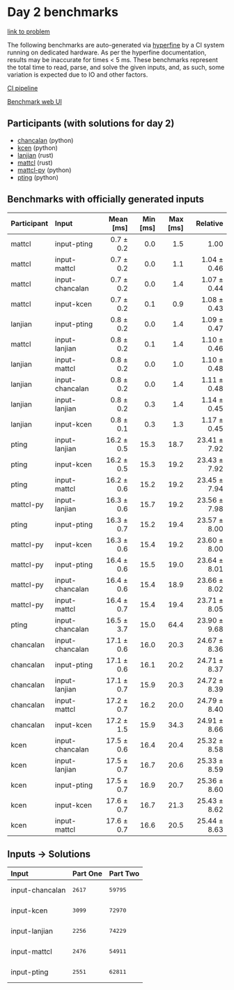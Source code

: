 # Day 2 benchmarks

[link to problem](https://adventofcode.com/2023/day/2)

The following benchmarks are auto-generated via
[hyperfine](https://github.com/sharkdp/hyperfine) by a CI system running on
dedicated hardware. As per the hyperfine documentation, results may be
inaccurate for times < 5 ms. These benchmarks represent the total time to read,
parse, and solve the given inputs, and, as such, some variation is expected due
to IO and other factors.

[CI pipeline](http://ci.papercode.net:8080/teams/main/pipelines/aoc2023)

[Benchmark web UI](https://aoc.ancalagon.black)


## Participants (with solutions for day 2)

- [chancalan](https://github.com/chancalan/aoc2023) (python)
- [kcen](https://github.com/kcen/aoc2023) (python)
- [lanjian](https://github.com/lanjian/aoc-2023) (rust)
- [mattcl](https://github.com/mattcl/aoc2023) (rust)
- [mattcl-py](https://github.com/mattcl/aoc2023-py) (python)
- [pting](https://github.com/pting/aoc2023) (python)


## Benchmarks with officially generated inputs

| Participant | Input | Mean [ms] | Min [ms] | Max [ms] | Relative |
|:---|:---|---:|---:|---:|---:|
| mattcl | input-pting | 0.7 ± 0.2 | 0.0 | 1.5 | 1.00 |
| mattcl | input-mattcl | 0.7 ± 0.2 | 0.0 | 1.1 | 1.04 ± 0.46 |
| mattcl | input-chancalan | 0.7 ± 0.2 | 0.0 | 1.4 | 1.07 ± 0.44 |
| mattcl | input-kcen | 0.7 ± 0.2 | 0.1 | 0.9 | 1.08 ± 0.43 |
| lanjian | input-pting | 0.8 ± 0.2 | 0.0 | 1.4 | 1.09 ± 0.47 |
| mattcl | input-lanjian | 0.8 ± 0.2 | 0.1 | 1.4 | 1.10 ± 0.46 |
| lanjian | input-mattcl | 0.8 ± 0.2 | 0.0 | 1.0 | 1.10 ± 0.48 |
| lanjian | input-chancalan | 0.8 ± 0.2 | 0.0 | 1.4 | 1.11 ± 0.48 |
| lanjian | input-lanjian | 0.8 ± 0.2 | 0.3 | 1.4 | 1.14 ± 0.45 |
| lanjian | input-kcen | 0.8 ± 0.1 | 0.3 | 1.3 | 1.17 ± 0.45 |
| pting | input-lanjian | 16.2 ± 0.5 | 15.3 | 18.7 | 23.41 ± 7.92 |
| pting | input-kcen | 16.2 ± 0.5 | 15.3 | 19.2 | 23.43 ± 7.92 |
| pting | input-mattcl | 16.2 ± 0.6 | 15.2 | 19.2 | 23.45 ± 7.94 |
| mattcl-py | input-lanjian | 16.3 ± 0.6 | 15.7 | 19.2 | 23.56 ± 7.98 |
| pting | input-pting | 16.3 ± 0.7 | 15.2 | 19.4 | 23.57 ± 8.00 |
| mattcl-py | input-kcen | 16.3 ± 0.6 | 15.4 | 19.2 | 23.60 ± 8.00 |
| mattcl-py | input-pting | 16.4 ± 0.6 | 15.5 | 19.0 | 23.64 ± 8.01 |
| mattcl-py | input-chancalan | 16.4 ± 0.6 | 15.4 | 18.9 | 23.66 ± 8.02 |
| mattcl-py | input-mattcl | 16.4 ± 0.7 | 15.4 | 19.4 | 23.71 ± 8.05 |
| pting | input-chancalan | 16.5 ± 3.7 | 15.0 | 64.4 | 23.90 ± 9.68 |
| chancalan | input-chancalan | 17.1 ± 0.6 | 16.0 | 20.3 | 24.67 ± 8.36 |
| chancalan | input-pting | 17.1 ± 0.6 | 16.1 | 20.2 | 24.71 ± 8.37 |
| chancalan | input-lanjian | 17.1 ± 0.7 | 15.9 | 20.3 | 24.72 ± 8.39 |
| chancalan | input-mattcl | 17.2 ± 0.7 | 16.2 | 20.0 | 24.79 ± 8.40 |
| chancalan | input-kcen | 17.2 ± 1.5 | 15.9 | 34.3 | 24.91 ± 8.66 |
| kcen | input-chancalan | 17.5 ± 0.6 | 16.4 | 20.4 | 25.32 ± 8.58 |
| kcen | input-lanjian | 17.5 ± 0.7 | 16.7 | 20.6 | 25.33 ± 8.59 |
| kcen | input-pting | 17.5 ± 0.7 | 16.9 | 20.7 | 25.36 ± 8.60 |
| kcen | input-kcen | 17.6 ± 0.7 | 16.7 | 21.3 | 25.43 ± 8.62 |
| kcen | input-mattcl | 17.6 ± 0.7 | 16.6 | 20.5 | 25.44 ± 8.63 |


## Inputs -> Solutions

| Input | Part One | Part Two |
|:---|:---|:---|
|input-chancalan|<pre>2617</pre>|<pre>59795</pre>|
|input-kcen|<pre>3099</pre>|<pre>72970</pre>|
|input-lanjian|<pre>2256</pre>|<pre>74229</pre>|
|input-mattcl|<pre>2476</pre>|<pre>54911</pre>|
|input-pting|<pre>2551</pre>|<pre>62811</pre>|